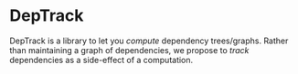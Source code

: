 DepTrack
========

DepTrack is a library to let you _compute_ dependency trees/graphs. Rather
than maintaining a graph of dependencies, we propose to _track_ dependencies
as a side-effect of a computation.

